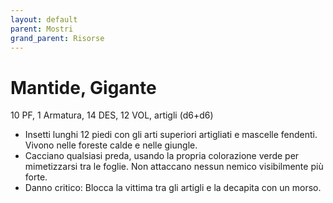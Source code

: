 ```yaml
---
layout: default
parent: Mostri
grand_parent: Risorse
---
```


# Mantide, Gigante

10 PF, 1 Armatura, 14 DES, 12 VOL, artigli (d6+d6)

- Insetti lunghi 12 piedi con gli arti superiori artigliati e mascelle fendenti. Vivono nelle foreste calde e nelle giungle.
- Cacciano qualsiasi preda, usando la propria colorazione verde per mimetizzarsi tra le foglie. Non attaccano nessun nemico visibilmente più forte.
- Danno critico: Blocca la vittima tra gli artigli e la decapita con un morso.
